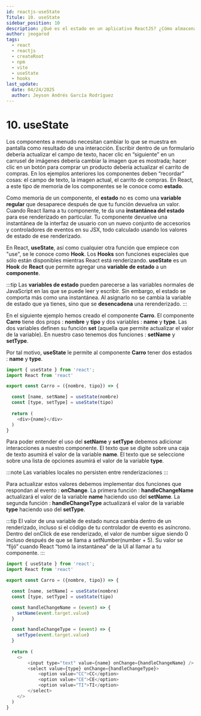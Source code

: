```yaml
---
id: reactjs-useState
Titule: 10. useState
sidebar_position: 10
description: ¿Qué es el estado en un aplicativo ReactJS? ¿Cómo almacenarlo? ¿Como actualizarlo?
author: jeogarod
tags:
  - react
  - reactjs
  - createRoot
  - npm
  - vite
  - useState
  - hooks
last_update:
  date: 04/24/2025
  author: Jeyson Andrés García Rodríguez
---
```


# 10. useState

Los componentes a menudo necesitan cambiar lo que se muestra en pantalla como resultado de una interacción. Escribir dentro de un formulario debería actualizar el campo de texto, hacer clic en “siguiente” en un carrusel de imágenes debería cambiar la imagen que es mostrada; hacer clic en un botón para comprar un producto debería actualizar el carrito de compras. En los ejemplos anteriores los componentes deben “recordar” cosas: el campo de texto, la imagen actual, el carrito de compras. En React, a este tipo de memoria de los componentes se le conoce como **estado**.

Como memoria de un componente, el **estado** no es como una **variable regular** que desaparece después de que tu función devuelva un valor. Cuando React llama a tu componente, te da una **instantánea del estado** para ese renderizado en particular. Tu componente devuelve una instantánea de la interfaz de usuario con un nuevo conjunto de accesorios y controladores de eventos en su JSX, todo calculado usando los valores de estado de ese renderizado.

En React, **useState**, así como cualquier otra función que empiece con "use", se le conoce como **Hook**. Los **Hooks** son funciones especiales que sólo están disponibles mientras React está renderizando. **useState** es un **Hook** de **React** que permite agregar una **variable de estado** a un **componente**.

:::tip
Las **variables de estado** pueden parecerse a las variables normales de JavaScript en las que se puede leer y escribir. Sin embargo, el estado se comporta más como una instantánea. Al asignarlo no se cambia la variable de estado que ya tienes, sino que se **desencadena** una rerenderizado.
:::

En el siguiente ejemplo hemos creado el componente **Carro**. El componente **Carro** tiene dos props : **nombre** y **tipo** y dos variables : **name** y **type**. Las dos variables definen su función **set** (aquella que permite actualizar el valor de la variable). En nuestro caso tenemos dos funciones : **setName** y **setType**. 

Por tal motivo, **useState** le permite al componente **Carro** tener dos estados : **name** y **type**. 

```javascript title="/src/CarroApp.jsx"
import { useState } from 'react';
import React from 'react'

export const Carro = ({nombre, tipo}) => {

  const [name, setName] = useState(nombre)
  const [type, setType] = useState(tipo)
  
  return (
    <div>{name}</div>
  )
}
```

Para poder entender el uso del **setName** y **setType** debemos adicionar interacciones a nuestro componente. El texto que se digite sobre una caja de texto asumirá el valor de la variable **name**. El texto que se seleccione sobre una lista de opciones asumirá el valor de la variable **type**. 

:::note
Las variables locales no persisten entre renderizaciones
:::

Para actualizar estos valores debemos implementar dos funciones que respondan al evento : **onChange**. La primera función : **handleChangeName** actualizará el valor de la variable **name** haciendo uso del **setName**. La segunda función : **handleChangeType** actualizará el valor de la variable **type** haciendo uso del **setType**.

:::tip
El valor de una variable de estado nunca cambia dentro de un renderizado, incluso si el código de tu controlador de evento es asíncrono. Dentro del onClick de ese renderizado, el valor de number sigue siendo 0 incluso después de que se llama a setNumber(number + 5). Su valor se “fijó” cuando React “tomó la instantánea” de la UI al llamar a tu componente.
:::

```javascript title="/src/CarroApp.jsx"
import { useState } from 'react';
import React from 'react'

export const Carro = ({nombre, tipo}) => {

  const [name, setName] = useState(nombre)
  const [type, setType] = useState(tipo)

  const handleChangeName = (event) => {
    setName(event.target.value)
  }

  const handleChangeType = (event) => {
    setType(event.target.value)
  }
  
  return (
    <>
        <input type="text" value={name} onChange={handleChangeName} />
        <select value={type} onChange={handleChangeType}>
            <option value="CC">CC</option>
            <option value="CE">CE</option>
            <option value="TI">TI</option>
        </select>
    </>
  )
}
```



